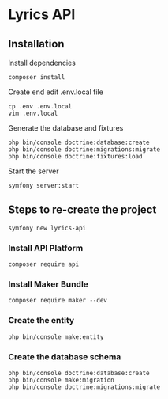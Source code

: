 # Lyrics API

## Installation

Install dependencies

```shell script
composer install
```

Create end edit .env.local file

```shell script
cp .env .env.local
vim .env.local
```

Generate the database and fixtures

```shell script
php bin/console doctrine:database:create
php bin/console doctrine:migrations:migrate
php bin/console doctrine:fixtures:load
```

Start the server

```shell script
symfony server:start
```

## Steps to re-create the project

```shell script
symfony new lyrics-api
```

### Install API Platform

```shell script
composer require api
```

### Install Maker Bundle

```shell script
composer require maker --dev
```

### Create the entity

```shell script
php bin/console make:entity
```

### Create the database schema

```shell script
php bin/console doctrine:database:create
php bin/console make:migration
php bin/console doctrine:migrations:migrate
```
